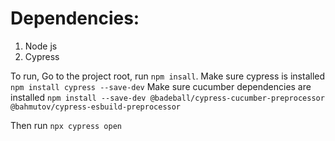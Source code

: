 # Dependencies:

1. Node js
2. Cypress 

To run, Go to the project root, run `npm insall`. 
Make sure cypress is installed `npm install cypress --save-dev` 
Make sure cucumber dependencies are installed `npm install --save-dev @badeball/cypress-cucumber-preprocessor @bahmutov/cypress-esbuild-preprocessor`

Then run `npx cypress open`
